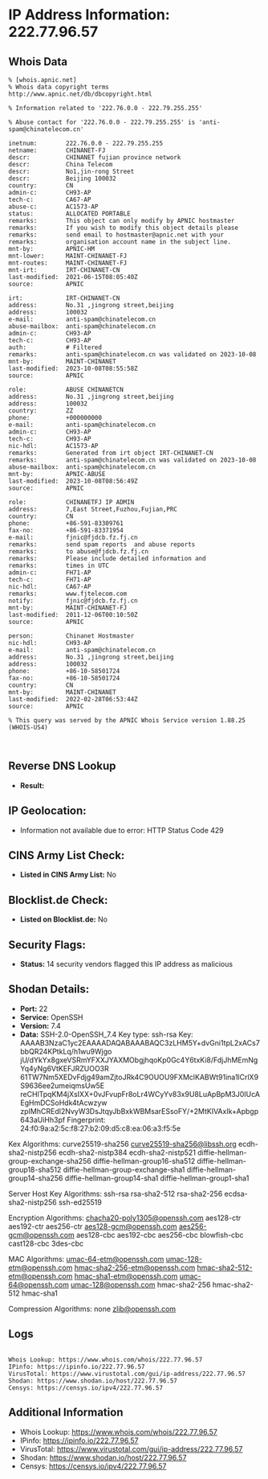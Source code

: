 # IP Address Information: 222.77.96.57

## Whois Data
```
% [whois.apnic.net]
% Whois data copyright terms    http://www.apnic.net/db/dbcopyright.html

% Information related to '222.76.0.0 - 222.79.255.255'

% Abuse contact for '222.76.0.0 - 222.79.255.255' is 'anti-spam@chinatelecom.cn'

inetnum:        222.76.0.0 - 222.79.255.255
netname:        CHINANET-FJ
descr:          CHINANET fujian province network
descr:          China Telecom
descr:          No1,jin-rong Street
descr:          Beijing 100032
country:        CN
admin-c:        CH93-AP
tech-c:         CA67-AP
abuse-c:        AC1573-AP
status:         ALLOCATED PORTABLE
remarks:        This object can only modify by APNIC hostmaster
remarks:        If you wish to modify this object details please
remarks:        send email to hostmaster@apnic.net with your
remarks:        organisation account name in the subject line.
mnt-by:         APNIC-HM
mnt-lower:      MAINT-CHINANET-FJ
mnt-routes:     MAINT-CHINANET-FJ
mnt-irt:        IRT-CHINANET-CN
last-modified:  2021-06-15T08:05:40Z
source:         APNIC

irt:            IRT-CHINANET-CN
address:        No.31 ,jingrong street,beijing
address:        100032
e-mail:         anti-spam@chinatelecom.cn
abuse-mailbox:  anti-spam@chinatelecom.cn
admin-c:        CH93-AP
tech-c:         CH93-AP
auth:           # Filtered
remarks:        anti-spam@chinatelecom.cn was validated on 2023-10-08
mnt-by:         MAINT-CHINANET
last-modified:  2023-10-08T08:55:58Z
source:         APNIC

role:           ABUSE CHINANETCN
address:        No.31 ,jingrong street,beijing
address:        100032
country:        ZZ
phone:          +000000000
e-mail:         anti-spam@chinatelecom.cn
admin-c:        CH93-AP
tech-c:         CH93-AP
nic-hdl:        AC1573-AP
remarks:        Generated from irt object IRT-CHINANET-CN
remarks:        anti-spam@chinatelecom.cn was validated on 2023-10-08
abuse-mailbox:  anti-spam@chinatelecom.cn
mnt-by:         APNIC-ABUSE
last-modified:  2023-10-08T08:56:49Z
source:         APNIC

role:           CHINANETFJ IP ADMIN
address:        7,East Street,Fuzhou,Fujian,PRC
country:        CN
phone:          +86-591-83309761
fax-no:         +86-591-83371954
e-mail:         fjnic@fjdcb.fz.fj.cn
remarks:        send spam reports  and abuse reports
remarks:        to abuse@fjdcb.fz.fj.cn
remarks:        Please include detailed information and
remarks:        times in UTC
admin-c:        FH71-AP
tech-c:         FH71-AP
nic-hdl:        CA67-AP
remarks:        www.fjtelecom.com
notify:         fjnic@fjdcb.fz.fj.cn
mnt-by:         MAINT-CHINANET-FJ
last-modified:  2011-12-06T00:10:50Z
source:         APNIC

person:         Chinanet Hostmaster
nic-hdl:        CH93-AP
e-mail:         anti-spam@chinatelecom.cn
address:        No.31 ,jingrong street,beijing
address:        100032
phone:          +86-10-58501724
fax-no:         +86-10-58501724
country:        CN
mnt-by:         MAINT-CHINANET
last-modified:  2022-02-28T06:53:44Z
source:         APNIC

% This query was served by the APNIC Whois Service version 1.88.25 (WHOIS-US4)



```
## Reverse DNS Lookup
- **Result:** 

## IP Geolocation:
- Information not available due to error: HTTP Status Code 429

## CINS Army List Check:
- **Listed in CINS Army List:** 
No

## Blocklist.de Check:
- **Listed on Blocklist.de:** 
No

## Security Flags:
- **Status:** 14 security vendors flagged this IP address as malicious

## Shodan Details:
- **Port:** 22
- **Service:** OpenSSH
- **Version:** 7.4
- **Data:** SSH-2.0-OpenSSH_7.4
Key type: ssh-rsa
Key: AAAAB3NzaC1yc2EAAAADAQABAAABAQC3zLHM5Y+dvGni1tpL2xACs7bbQR24KPtkLq/h1wu9Wjgo
jU/dYkYx8gxeVSRmYFXXJYAXMObgjhqoKp0Gc4Y6txKi8/FdjJhMEmNgYq4yNg6VtKEFJRZUOO3R
61TW7Nm5XEDvFdjg49amZjtoJRk4C9OUOU9FXMclKABWt91ina1lCrlX9S9636ee2umeiqmsUw5E
reCHlTpqKM4jXsIXX+0vJFvupFr8oLr4WCyYv83x9U8LuApBpM3J0IUcAEgHmDCSoHdk4tAcwzyw
zpIMhCREdI2NvyW3DsJtqyJbBxkWBMsarESsoFY/+2MtKIVAxIk+Apbgp643aUiHh3pf
Fingerprint: 24:f0:9a:a2:5c:f8:27:b2:09:d5:c8:ea:06:a3:f5:5e

Kex Algorithms:
	curve25519-sha256
	curve25519-sha256@libssh.org
	ecdh-sha2-nistp256
	ecdh-sha2-nistp384
	ecdh-sha2-nistp521
	diffie-hellman-group-exchange-sha256
	diffie-hellman-group16-sha512
	diffie-hellman-group18-sha512
	diffie-hellman-group-exchange-sha1
	diffie-hellman-group14-sha256
	diffie-hellman-group14-sha1
	diffie-hellman-group1-sha1

Server Host Key Algorithms:
	ssh-rsa
	rsa-sha2-512
	rsa-sha2-256
	ecdsa-sha2-nistp256
	ssh-ed25519

Encryption Algorithms:
	chacha20-poly1305@openssh.com
	aes128-ctr
	aes192-ctr
	aes256-ctr
	aes128-gcm@openssh.com
	aes256-gcm@openssh.com
	aes128-cbc
	aes192-cbc
	aes256-cbc
	blowfish-cbc
	cast128-cbc
	3des-cbc

MAC Algorithms:
	umac-64-etm@openssh.com
	umac-128-etm@openssh.com
	hmac-sha2-256-etm@openssh.com
	hmac-sha2-512-etm@openssh.com
	hmac-sha1-etm@openssh.com
	umac-64@openssh.com
	umac-128@openssh.com
	hmac-sha2-256
	hmac-sha2-512
	hmac-sha1

Compression Algorithms:
	none
	zlib@openssh.com


## Logs
```

Whois Lookup: https://www.whois.com/whois/222.77.96.57
IPinfo: https://ipinfo.io/222.77.96.57
VirusTotal: https://www.virustotal.com/gui/ip-address/222.77.96.57
Shodan: https://www.shodan.io/host/222.77.96.57
Censys: https://censys.io/ipv4/222.77.96.57

```
## Additional Information
- Whois Lookup: https://www.whois.com/whois/222.77.96.57
- IPinfo: https://ipinfo.io/222.77.96.57
- VirusTotal: https://www.virustotal.com/gui/ip-address/222.77.96.57
- Shodan: https://www.shodan.io/host/222.77.96.57
- Censys: https://censys.io/ipv4/222.77.96.57


